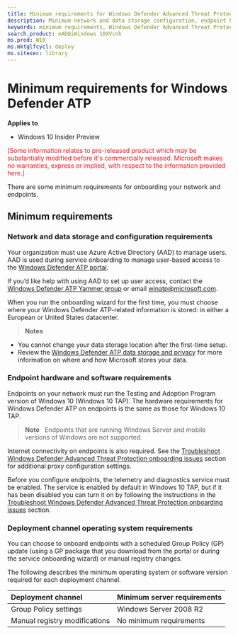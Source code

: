 ```yaml
---
title: Minimum requirements for Windows Defender Advanced Threat Protection
description: Minimum network and data storage configuration, endpoint hardware and software requirements, and deployment channel requirements for Windows Defender ATP.
keywords: minimum requirements, Windows Defender Advanced Threat Protection minimum requirements, network and data storage, endpoint, endpoint configuration, deployment channel
search.product: eADQiWindows 10XVcnh 
ms.prod: W10
ms.mktglfcycl: deploy
ms.sitesec: library
---
```


# Minimum requirements for Windows Defender ATP

**Applies to**

- Windows 10 Insider Preview

<span style="color:#ED1C24;">[Some information relates to pre-released product which may be substantially modified before it's commercially released. Microsoft makes no warranties, express or implied, with respect to the information provided here.]</span>

There are some minimum requirements for onboarding your network and endpoints.

## Minimum requirements

### Network and data storage and configuration requirements
Your organization must use Azure Active Directory (AAD) to manage users. AAD is used during
service onboarding to manage user-based access to the [Windows Defender ATP portal](https://seville.windows.com/).

If you’d like help with using AAD to set up user access, contact the
[Windows Defender ATP Yammer group](https://www.yammer.com/wsscengineering/\#/threads/inGroup?type=in\_group&feedId=7108776&view=all)
or email [winatp@microsoft.com](mailto:winatp@microsoft.com).

When you run the onboarding wizard for the first time, you must choose
where your Windows Defender ATP-related information is stored: in either
a European or United States datacenter.

> **Notes**&nbsp;&nbsp;
-   You cannot change your data storage location after the
    first-time setup.
-   Review the [Windows Defender ATP data storage and privacy](data-storage-privacy-windows-defender-advanced-threat-protection.md) for more information on where and how
    Microsoft stores your data.

### Endpoint hardware and software requirements
Endpoints on your network must run the Testing and Adoption Program
version of Windows 10 (Windows 10 TAP). The hardware requirements for
Windows Defender ATP on endpoints is the same as those for Windows 10
TAP.

> **Note**&nbsp;&nbsp; Endpoints that are running Windows
Server and mobile versions of Windows are not supported.

Internet connectivity on endpoints is also required. See the
[Troubleshoot Windows Defender Advanced Threat Protection onboarding issues](troubleshoot-onboarding-windows-defender-advanced-threat-protection.md)
section for additional proxy configuration settings.

Before you configure endpoints, the telemetry and diagnostics service must be enabled. The service is enabled by default in Windows 10 TAP, but if it has been
disabled you can turn it on by following the instructions in the
[Troubleshoot Windows Defender Advanced Threat Protection onboarding issues](troubleshoot-onboarding-windows-defender-advanced-threat-protection.md) section.

### Deployment channel operating system requirements

You can choose to onboard endpoints with a scheduled Group Policy
(GP) update (using a GP package that you
download from the portal or during the service onboarding wizard) or
manual registry changes.

The following describes the minimum operating system or software version
required for each deployment channel.

Deployment channel | Minimum server requirements 
:---|:---
Group Policy settings | Windows Server 2008 R2
Manual registry modifications | No minimum requirements

